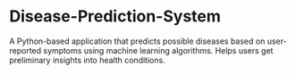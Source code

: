 # Disease-Prediction-System
A Python-based application that predicts possible diseases based on user-reported symptoms using machine learning algorithms. Helps users get preliminary insights into health conditions.
